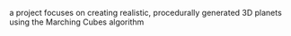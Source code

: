a project focuses on creating realistic, procedurally generated 3D planets using the Marching Cubes algorithm
